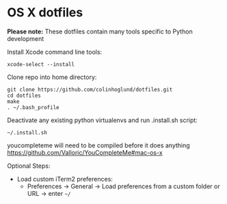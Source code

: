 OS X dotfiles
========
**Please note:** These dotfiles contain many tools specific to Python development

Install Xcode command line tools:

    xcode-select --install

Clone repo into home directory:

    git clone https://github.com/colinhoglund/dotfiles.git
    cd dotfiles
    make
    . ~/.bash_profile

Deactivate any existing python virtualenvs and run .install.sh script:

    ~/.install.sh

youcompleteme will need to be compiled before it does anything
https://github.com/Valloric/YouCompleteMe#mac-os-x

Optional Steps:
- Load custom iTerm2 preferences:
  - Preferences -> General -> Load preferences from a custom folder or URL -> enter `~/`
